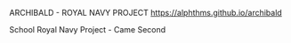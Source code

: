 ARCHIBALD - ROYAL NAVY PROJECT
https://alphthms.github.io/archibald

School Royal Navy Project - Came Second      

